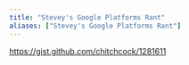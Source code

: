 ```yaml
---
title: "Stevey's Google Platforms Rant"
aliases: ["Stevey's Google Platforms Rant"]
---
```

https://gist.github.com/chitchcock/1281611